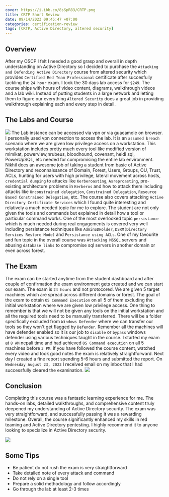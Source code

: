 ```yaml
---
cover: https://i.ibb.co/8sSpR83/CRTP.png
title: CRTP Short Review
date: 09/14/2023 09:45:47 +07:00
categories: certification-review
tags: [CRTP, Active Directory, altered security]
---
```


## Overview
After my OSCP I felt I needed a good grasp and overall in depth understanding on Active Directory so I decided to purchase the `Attacking and Defending Active Directory` course from altered security which provides `Certified Red Team Professional` certificate after succesfully tackling the `24 hour` exam. I took the 30 days lab access for `$249`. The course ships with hours of video content, diagrams, walkthrough videos and a lab wiki. Instead of putting students in a large network and letting them to figure our everything `Altered Security` does a great job in providing walkthrough explaining each and every step in detail.

## The Labs and Course
![](https://i.ibb.co/8zyc3BY/Altered-Security.png)
The Lab instance can be accessed via vpn or via guacamole on browser. I personally used vpn connection to access the lab. It is an `assumed breach` scenario where we are given low privilege access on a workstation. This workstation includes pretty much every tool like modified version of mimikat, powerview,nrubeus, bloodhound, covenant, heidi sql, PowerUpSQL, etc needed for compromising the entire lab environment. Nikhil does an awesome job of taking a student from basic of Active Directory and reconnaissance of Domain, Forest, Users, Groups, OU, Trust, ACLs, hunting for users with high privilege, lateral movement across hosts, `credential dumping` to attacks like `Kerberoasting`, `Asreproasting`, pre-existing architecture problems in `Kerberos` and how to attack them including attacks like `Unconstrained delegation`, `Constrained Delegation`, `Resource Based Constrained Delegation`, etc. The course also covers attacking `Active Directory Certificate Services` which I found quite interesting and relatively a much needed topic for me to explore. The student are not only given the tools and commands but explained in detail how a tool or particular command works. One of the most overlooked topic `persistance` which is much needed during real engagements is covered very well including persistance techniques like `AdminSDHolder`, `DSRM(Directory Services Restore Mode)` and `Persistance using ACLs`. One of my favourite and fun topic in the overall course was `Attacking MSSQL` servers and abusing `database links` to compromise sql servers in another domain or even across forest.  

## The Exam
The exam can be started anytime from the student dashboard and after couple of confirmation the exam environment gets created and we can start our exam. The exam is `24 hours` and not protocored. We are given 5 target machines which are spread across different domains or forest. The goal of the exam to obtain `OS Command Execution` on all 5 of them excluding the initial workstation where we are given low privilege access. One thing to remember is that we will not be given any tools on the initial workstation and all the required tools need to be manually transferred. There will be a folder specifically excluded from `Windows Defender` where we can transfer our tools so they won't get flagged by `Defender`. Remember all the machines will have defender enabled so it is our job to `disable` or `bypass` windows defender using various techniques taught in the course. I started my exam at `8 AM` nepali time and had achieved `OS Command execution` on all 5 machines before `3 PM`. If you have followed the course content, watched every video and took good notes the exam is relatively straightforward. Next day I created a fine report spending 5-6 hours and submitted the report. On `Wednesday August 23, 2023` I received email on my inbox that I had successfully cleared the examination.
![](https://i.ibb.co/Gvh0Gw3/resul.png)

## Conclusion
Completing this course was a fantastic learning experience for me. The hands-on labs, detailed walkthroughs, and comprehensive content truly deepened my understanding of Active Directory security. The exam was very straightforward, and successfully passing it was a rewarding milestone. Overall, the course significantly enhanced my skills in red teaming and Active Directory pentesting. I highly recommend it to anyone looking to specialize in Active Directory security.

![](https://i.ibb.co/VWz4324/cert.png)

## Some Tips
- Be patient do not rush the exam is very straightforward
- Take detailed note of every attack and command
- Do not rely on a single tool
- Prepare a solid methodology and follow accordingly
- Go through the lab at least 2-3 times
